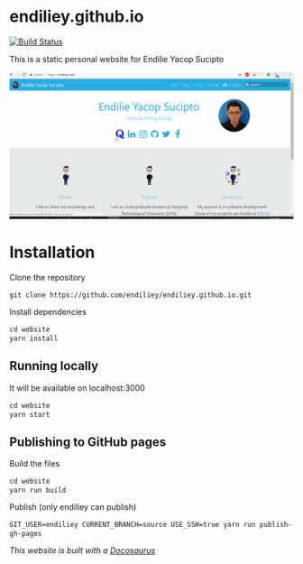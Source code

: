 # endiliey.github.io 
[![Build Status](https://travis-ci.com/endiliey/endiliey.github.io.svg?branch=source)](https://travis-ci.com/endiliey/endiliey.github.io)

This is a static personal website for Endilie Yacop Sucipto

![Preview](preview.gif)

# Installation

Clone the repository
```
git clone https://github.com/endiliey/endiliey.github.io.git
```

Install dependencies
```
cd website
yarn install
```

## Running locally
It will be available on localhost:3000
```
cd website
yarn start
```

## Publishing to GitHub pages

Build the files
```
cd website
yarn run build
```

Publish (only endiliey can publish)
```
GIT_USER=endiliey CURRENT_BRANCH=source USE_SSH=true yarn run publish-gh-pages
```

*This website is built with a [Docosaurus](https://docusaurus.io/)*
